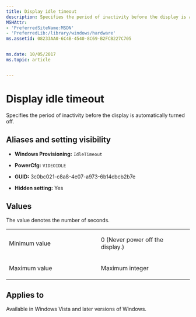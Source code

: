 ```yaml
---
title: Display idle timeout
description: Specifies the period of inactivity before the display is automatically turned off.
MSHAttr:
- 'PreferredSiteName:MSDN'
- 'PreferredLib:/library/windows/hardware'
ms.assetid: 08233AA0-6C4B-4540-8C69-B2FCB227C705


ms.date: 10/05/2017
ms.topic: article


---
```


# Display idle timeout


Specifies the period of inactivity before the display is automatically turned off.

## <span id="Aliases_and_setting_visibility"></span><span id="aliases_and_setting_visibility"></span><span id="ALIASES_AND_SETTING_VISIBILITY"></span>Aliases and setting visibility


-   **Windows Provisioning:** `IdleTimeout           `

-   **PowerCfg:** `VIDEOIDLE             `

-   **GUID:** 3c0bc021-c8a8-4e07-a973-6b14cbcb2b7e

-   **Hidden setting:** Yes

## <span id="Values"></span><span id="values"></span><span id="VALUES"></span>Values


The value denotes the number of seconds.

<table>
<colgroup>
<col width="50%" />
<col width="50%" />
</colgroup>
<tbody>
<tr class="odd">
<td><p>Minimum value</p></td>
<td><p>0 (Never power off the display.)</p></td>
</tr>
<tr class="even">
<td><p>Maximum value</p></td>
<td><p>Maximum integer</p></td>
</tr>
</tbody>
</table>

 

## <span id="Applies_to"></span><span id="applies_to"></span><span id="APPLIES_TO"></span>Applies to


Available in Windows Vista and later versions of Windows.
